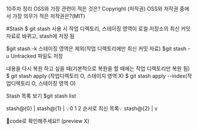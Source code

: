 10주차 정리
OSS와 가장 관련이 적은 것은? Copyright (저작권)
OSS와 저작권 중에서 가장 의무가 적은 저작권은?(MIT)

#Stash
$ git stash 사용 시
작업 디렉토리, 스테이징 영역이 로컬 저장소의 최신 커밋 자료로 바뀌고, stash에 저장 됨

$git stash -k 스테이징 영역은 제외(작업 디렉토리에만 최신 커밋 자료)
$git stash -u Untracked 파일도 저장

내용을 다시 복원 하고 싶을 때(기본적으로 복원을 할 때에는 작업 디렉토리만 복원 됨)
$ git stash apply (작업디렉토리 O, 스테이지 영역 X)
$ git stash apply --index(작업디렉토리 O, 스테이징 영역 O)

Stash 목록 보기
$git stash list
              
stash@{0}  |
stash@{1}  |   💡0 1 2 순서로 최신 목록💡
stash@{2}  |
           v
           
🔔code로 확인해주세요!! (preview X)
